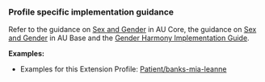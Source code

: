 ### Profile specific implementation guidance
Refer to the guidance on [Sex and Gender](sex-and-gender.html) in AU Core, the guidance on [Sex and Gender](https://build.fhir.org/ig/hl7au/au-fhir-base/sexgender.html) in AU Base and the [Gender Harmony Implementation Guide](http://hl7.org/xprod/ig/uv/gender-harmony/).

**Examples:**

* Examples for this Extension Profile: [Patient/banks-mia-leanne](Patient-banks-mia-leanne.html)